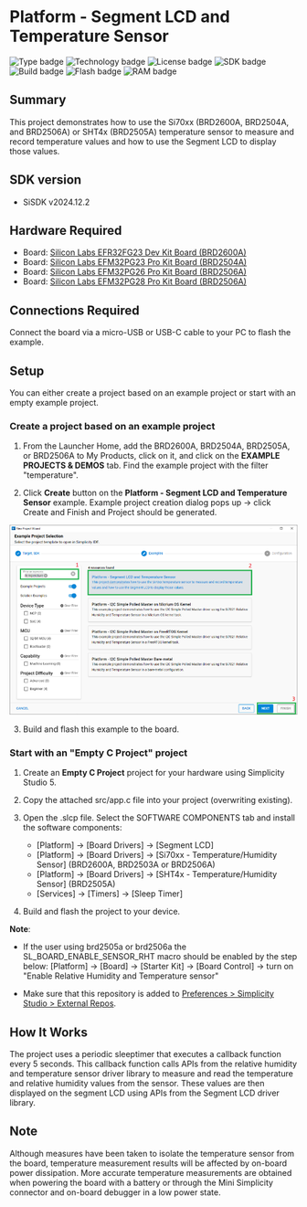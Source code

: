 # Platform - Segment LCD and Temperature Sensor ##
![Type badge](https://img.shields.io/badge/Type-Virtual%20Application-green)
![Technology badge](https://img.shields.io/badge/Technology-Platform-green)
![License badge](https://img.shields.io/badge/License-Zlib-green)
![SDK badge](https://img.shields.io/badge/SDK-v2024.12.2-green)
![Build badge](https://img.shields.io/badge/Build-passing-green)
![Flash badge](https://img.shields.io/badge/Flash-21.14%20KB-blue)
![RAM badge](https://img.shields.io/badge/RAM-4.66%20KB-blue)

## Summary ##
This project demonstrates how to use the Si70xx (BRD2600A, BRD2504A, and BRD2506A) or SHT4x (BRD2505A) temperature sensor to measure and record temperature values and how to use the Segment LCD to display those values.

## SDK version ##

- SiSDK v2024.12.2

## Hardware Required ##

* Board:  [Silicon Labs EFR32FG23 Dev Kit Board (BRD2600A)](https://www.silabs.com/development-tools/wireless/proprietary/efr32fg23-868-915-mhz-14-dbm-dev-kit?tab=overview) 
* Board:  [Silicon Labs EFM32PG23 Pro Kit Board (BRD2504A)](https://www.silabs.com/development-tools/mcu/32-bit/efm32pg23-pro-kit?tab=overview) 
* Board:  [Silicon Labs EFM32PG26 Pro Kit Board (BRD2506A)](https://www.silabs.com/development-tools/mcu/32-bit/efm32pg26-pro-kit?tab=overview)	
* Board:  [Silicon Labs EFM32PG28 Pro Kit Board (BRD2506A)](https://www.silabs.com/development-tools/mcu/32-bit/efm32pg28-pro-kit?tab=overview)

## Connections Required ##
Connect the board via a micro-USB or USB-C cable to your PC to flash the example.

## Setup ##
You can either create a project based on an example project or start with an empty example project.

### Create a project based on an example project ##

1. From the Launcher Home, add the BRD2600A, BRD2504A, BRD2505A, or BRD2506A to My Products, click on it, and click on the **EXAMPLE PROJECTS & DEMOS** tab. Find the example project with the filter "temperature".

2. Click **Create** button on the **Platform - Segment LCD and Temperature Sensor** example. Example project creation dialog pops up -> click Create and Finish and Project should be generated.

![board](image/create_example.png)

3. Build and flash this example to the board.

### Start with an "Empty C Project" project ##

1. Create an **Empty C Project** project for your hardware using Simplicity Studio 5.

2. Copy the attached src/app.c file into your project (overwriting existing).

3. Open the .slcp file. Select the SOFTWARE COMPONENTS tab and install the software components:

   - [Platform] → [Board Drivers] → [Segment LCD]
   - [Platform] → [Board Drivers] → [Si70xx - Temperature/Humidity Sensor] (BRD2600A, BRD2503A or BRD2506A)
   - [Platform] → [Board Drivers] → [SHT4x - Temperature/Humidity Sensor] (BRD2505A)
   - [Services] → [Timers] → [Sleep Timer]
   
4. Build and flash the project to your device.

**Note**:
- If the user using brd2505a or brd2506a the SL_BOARD_ENABLE_SENSOR_RHT macro should be enabled by the step below:
   [Platform] → [Board] → [Starter Kit] → [Board Control] → turn on "Enable Relative Humidity and Temperature sensor"

- Make sure that this repository is added to [Preferences > Simplicity Studio > External Repos](https://docs.silabs.com/simplicity-studio-5-users-guide/latest/ss-5-users-guide-about-the-launcher/welcome-and-device-tabs).

## How It Works ##
The project uses a periodic sleeptimer that executes a callback function every 5 seconds. This callback function calls APIs from the relative humidity and temperature sensor driver library to measure and read the temperature and relative humidity values from the sensor. These values are then displayed on the segment LCD using APIs from the Segment LCD driver library.

## Note ##
Although measures have been taken to isolate the temperature sensor from the board, temperature measurement results will be affected by on-board power dissipation. More accurate temperature measurements are obtained when powering the board with a battery or through the Mini Simplicity connector and on-board debugger in a low power state.
